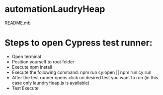 # automationLaudryHeap

README.mb

# Steps to open Cypress test runner:

- Open terminal
- Position yourself to root folder
- Execute npm install
- Execute the following command: npm run cy:open || npm run cy:run
- After the test runner opens click on desired test you want to run (in this case only laundryHeap.js is available)
-  Test Execute
